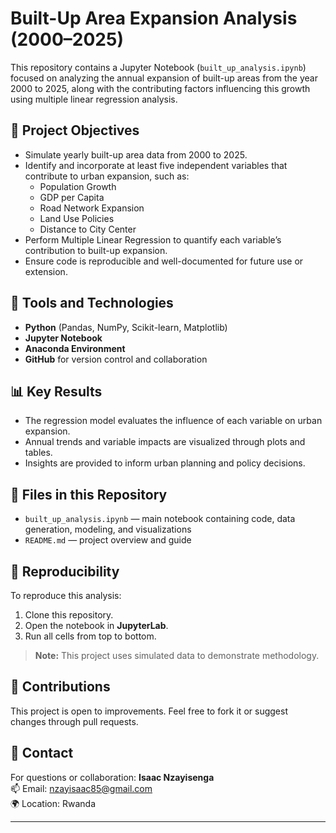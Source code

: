 # Built-Up Area Expansion Analysis (2000–2025)

This repository contains a Jupyter Notebook (`built_up_analysis.ipynb`) focused on analyzing the annual expansion of built-up areas from the year 2000 to 2025, along with the contributing factors influencing this growth using multiple linear regression analysis.

## 📌 Project Objectives

- Simulate yearly built-up area data from 2000 to 2025.
- Identify and incorporate at least five independent variables that contribute to urban expansion, such as:
  - Population Growth
  - GDP per Capita
  - Road Network Expansion
  - Land Use Policies
  - Distance to City Center
- Perform Multiple Linear Regression to quantify each variable’s contribution to built-up expansion.
- Ensure code is reproducible and well-documented for future use or extension.

## 🧠 Tools and Technologies

- **Python** (Pandas, NumPy, Scikit-learn, Matplotlib)
- **Jupyter Notebook**
- **Anaconda Environment**
- **GitHub** for version control and collaboration

## 📊 Key Results

- The regression model evaluates the influence of each variable on urban expansion.
- Annual trends and variable impacts are visualized through plots and tables.
- Insights are provided to inform urban planning and policy decisions.

## 📁 Files in this Repository

- `built_up_analysis.ipynb` — main notebook containing code, data generation, modeling, and visualizations
- `README.md` — project overview and guide

## 🔄 Reproducibility

To reproduce this analysis:
1. Clone this repository.
2. Open the notebook in **JupyterLab**.
3. Run all cells from top to bottom.

> **Note:** This project uses simulated data to demonstrate methodology.

## 🙌 Contributions

This project is open to improvements. Feel free to fork it or suggest changes through pull requests.

## 📧 Contact

For questions or collaboration:
**Isaac Nzayisenga**  
📫 Email: nzayisaac85@gmail.com  
🌍 Location: Rwanda

---

